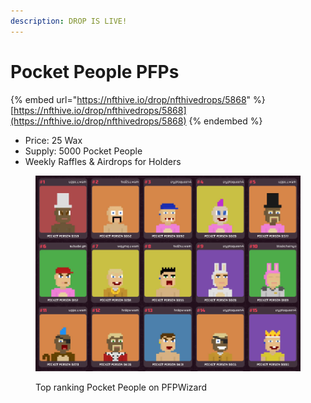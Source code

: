 ```yaml
---
description: DROP IS LIVE!
---
```


# Pocket People PFPs

{% embed url="https://nfthive.io/drop/nfthivedrops/5868" %}
[https://nfthive.io/drop/nfthivedrops/5868](https://nfthive.io/drop/nfthivedrops/5868)
{% endembed %}

* Price: 25 Wax
* Supply: 5000 Pocket People
* Weekly Raffles & Airdrops for Holders

<figure><img src="../../../.gitbook/assets/image (175).png" alt=""><figcaption><p>Top ranking Pocket People on PFPWizard</p></figcaption></figure>
